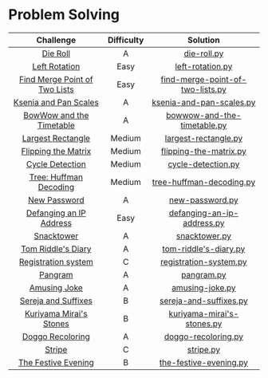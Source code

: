 # Problem Solving

| Challenge     | Difficulty    | Solution |
| :-------------: |:-------------:| :-----:|
| [Die Roll](http://codeforces.com/contest/9/problem/A)      | A | [die-roll.py](CS21-Science-Day-1/die-roll.py) |
| [Left Rotation](https://www.hackerrank.com/challenges/array-left-rotation/problem)   | Easy      |   [left-rotation.py](CS21-Science-Day-1/left-rotation.py) |
| [Find Merge Point of Two Lists](https://www.hackerrank.com/challenges/find-the-merge-point-of-two-joined-linked-lists/problem)     | Easy    | [find-merge-point-of-two-lists.py](CS21-Science-Day-2/find-merge-point-of-two-lists.py) |
| [Ksenia and Pan Scales](https://codeforces.com/contest/382/problem/A)     | A    | [ksenia-and-pan-scales.py](CS21-Science-Day-2/ksenia-and-pan-scales.py) |
| [BowWow and the Timetable](https://codeforces.com/contest/1204/problem/A)     | A    | [bowwow-and-the-timetable.py](CS21-Science-Day-3/bowwow-and-the-timetable.py) |
| [Largest Rectangle](https://www.hackerrank.com/challenges/largest-rectangle/problem)     | Medium    | [largest-rectangle.py](CS21-Science-Day-3/largest-rectangle.py) |
| [Flipping the Matrix](https://www.hackerrank.com/challenges/flipping-the-matrix/problem)     | Medium    | [flipping-the-matrix.py](CS21-Science-Day-5/flipping-the-matrix.py) |
| [Cycle Detection](https://www.hackerrank.com/challenges/detect-whether-a-linked-list-contains-a-cycle/problem)     | Medium    | [cycle-detection.py](CS21-Science-Day-5/cycle-detection.py) |
| [Tree: Huffman Decoding](https://www.hackerrank.com/challenges/tree-huffman-decoding/problem)     | Medium    | [tree-huffman-decoding.py](CS21-Science-Day-6/tree-huffman-decoding.py) |
| [New Password](http://codeforces.com/contest/770/problem/A)     | A    | [new-password.py](CS21-Science-Day-6/new-password.py) |
| [Defanging an IP Address](https://leetcode.com/problems/defanging-an-ip-address/)     | Easy    | [defanging-an-ip-address.py](CS21-Science-Day-8/defanging-an-ip-address.py) |
| [Snacktower](https://codeforces.com/problemset/problem/767/A)     | A    | [snacktower.py](CS21-Science-Day-8/snacktower.py) |
| [Tom Riddle's Diary](https://codeforces.com/contest/855/problem/A)     | A    | [tom-riddle's-diary.py](CS21-Science-Day-9/tom-riddle's-diary.py) |
| [Registration system](https://codeforces.com/contest/4/problem/C)     | C    | [registration-system.py](CS21-Science-Day-9/registration-system.py) |
| [Pangram](https://codeforces.com/problemset/problem/520/A)      | A | [pangram.py](CS21-Science-Day-10/pangram.py) |
| [Amusing Joke](https://codeforces.com/problemset/problem/141/A)      | A | [amusing-joke.py](CS21-Science-Day-10/amusing-joke.py) |
| [Sereja and Suffixes](https://codeforces.com/problemset/problem/368/B)      | B | [sereja-and-suffixes.py](CS21-Science-Day-11/sereja-and-suffixes.py) |
| [Kuriyama Mirai's Stones](https://codeforces.com/problemset/problem/433/B)      | B | [kuriyama-mirai's-stones.py](CS21-Science-Day-11/kuriyama-mirai's-stones.py) |
| [Doggo Recoloring](https://codeforces.com/contest/1025/problem/A)      | A | [doggo-recoloring.py](CS21-Science-Day-11/doggo-recoloring.py) |
| [Stripe](https://codeforces.com/contest/18/problem/C)      | C | [stripe.py](CS21-Science-Day-12/stripe.py) |
| [The Festive Evening](https://codeforces.com/problemset/problem/834/B)      | B | [the-festive-evening.py](CS21-Science-Day-13/the-festive-evening.py) |

